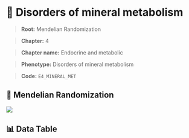 # 🧪 Disorders of mineral metabolism

> **Root:** Mendelian Randomization

> **Chapter:** 4  

> **Chapter name:** Endocrine and metabolic

> **Phenotype:** Disorders of mineral metabolism  

> **Code:** `E4_MINERAL_MET`

## 🧬 Mendelian Randomization  

<img src="/MR/Figures/Forward/E4_MINERAL_MET.png"/>

## 📊 Data Table

<CsvTableMRF src="/public/MR/Data/Forward/E4_MINERAL_MET.csv"/>
